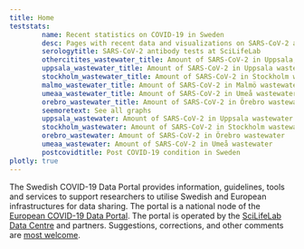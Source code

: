 ```yaml
---
title: Home
teststats:
        name: Recent statistics on COVID-19 in Sweden
        desc: Pages with recent data and visualizations on SARS-CoV-2 and COVID-19 tests carried out at various research facilities.
        serologytitle: SARS-CoV-2 antibody tests at SciLifeLab
        othercitites_wastewater_title: Amount of SARS-CoV-2 in Uppsala, Umeå, Örebro and other cities' wastewater
        uppsala_wastewater_title: Amount of SARS-CoV-2 in Uppsala wastewater
        stockholm_wastewater_title: Amount of SARS-CoV-2 in Stockholm wastewater
        malmo_wastewater_title: Amount of SARS-CoV-2 in Malmö wastewater
        umeaa_wastewater_title: Amount of SARS-CoV-2 in Umeå wastewater
        orebro_wastewater_title: Amount of SARS-CoV-2 in Örebro wastewater
        seemoretext: See all graphs
        uppsala_wastewater: Amount of SARS-CoV-2 in Uppsala wastewater
        stockholm_wastewater: Amount of SARS-CoV-2 in Stockholm wastewater
        orebro_wastewater: Amount of SARS-CoV-2 in Örebro wastewater
        umeaa_wastewater: Amount of SARS-CoV-2 in Umeå wastewater
        postcovidtitle: Post COVID-19 condition in Sweden
plotly: true
---
```


The Swedish COVID-19 Data Portal provides information, guidelines, tools and services to support researchers to utilise Swedish and European infrastructures for data sharing. The portal is a national node of the [European COVID-19 Data Portal](https://covid19dataportal.org). The portal is operated by the [SciLifeLab Data Centre](https://scilifelab.se/data/) and partners. Suggestions, corrections, and other comments are [most welcome](/contact/).
